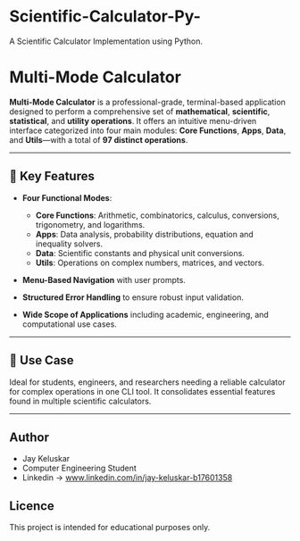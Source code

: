 # Scientific-Calculator-Py-
A Scientific Calculator Implementation using Python.
# Multi-Mode Calculator

**Multi-Mode Calculator** is a professional-grade, terminal-based application designed to perform a comprehensive set of **mathematical**, **scientific**, **statistical**, and **utility operations**. It offers an intuitive menu-driven interface categorized into four main modules: **Core Functions**, **Apps**, **Data**, and **Utils**—with a total of **97 distinct operations**.

---

## 🔑 Key Features

- **Four Functional Modes**:
  - **Core Functions**: Arithmetic, combinatorics, calculus, conversions, trigonometry, and logarithms.
  - **Apps**: Data analysis, probability distributions, equation and inequality solvers.
  - **Data**: Scientific constants and physical unit conversions.
  - **Utils**: Operations on complex numbers, matrices, and vectors.

- **Menu-Based Navigation** with user prompts.
- **Structured Error Handling** to ensure robust input validation.
- **Wide Scope of Applications** including academic, engineering, and computational use cases.

---

## 🧭 Use Case

Ideal for students, engineers, and researchers needing a reliable calculator for complex operations in one CLI tool. It consolidates essential features found in multiple scientific calculators.

---



## Author
- Jay Keluskar
- Computer Engineering Student
- Linkedin -> www.linkedin.com/in/jay-keluskar-b17601358

## Licence
This project is intended for educational purposes only.





